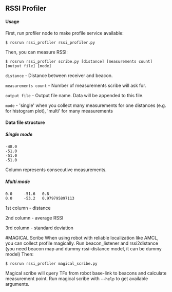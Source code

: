 ## RSSI Profiler

#### Usage 
First, run profiler node to make profile service available:
```
$ rosrun rssi_profiler rssi_profiler.py
```
Then, you can measure RSSI:
```
$ rosrun rssi_profiler scribe.py [distance] [measurements count] [output file] [mode]
```

`distance` - Distance between receiver and beacon.

`measurements count` - Number of measurements scribe will ask for.

`output file` - Output file name. Data will be appended to this file.

`mode` - 'single' when you collect many measurements for one distances (e.g. for histogram plot), 'multi' for many measurements

#### Data file structure

##### Single mode
```
-48.0
-51.0
-51.0
-51.0
```

Column represents consecutive measurements.

##### Multi mode
```
0.0     -51.6   0.8
0.0     -53.2   0.979795897113
```

1st column - distance

2nd column - average RSSI

3rd column - standard deviation

#MAGICAL Scribe
When using robot with reliable localization like AMCL, you can collect profile magically. 
Run beacon_listener and rssi2distance (you need beacon map and dummy rssi-distance model, it can be dummy model)
Then:
```
$ rosrun rssi_profiler magical_scribe.py 
```
Magical scribe will query TFs from robot base-link to beacons and calculate measurement point. 
Run magical scribe with `--help` to get available arguments.